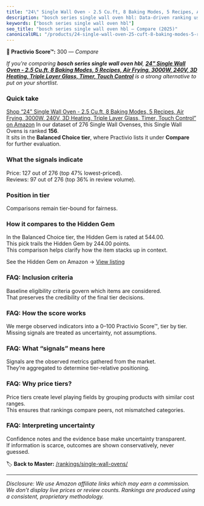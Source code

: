 ```yaml
---
title: "24\" Single Wall Oven - 2.5 Cu.ft, 8 Baking Modes, 5 Recipes, Air Frying, 3000W, 240V, 3D Heating, Triple Layer Glass, Timer, Touch Control"
description: "bosch series single wall oven hbl: Data-driven ranking using the Practivio Score™. Positioned by quality, value, demand, findability, momentum."
keywords: ["bosch series single wall oven hbl"]
seo_title: "bosch series single wall oven hbl — Compare (2025)"
canonicalURL: "/products/24-single-wall-oven-25-cuft-8-baking-modes-5-recipes-air-frying-3000w-240v-3d-heating-triple-layer-glass-timer-touch-control-B0DDSVCDT5/"
---
```


**🛒 Practivio Score™:** 300 — _Compare_


*If you're comparing **bosch series single wall oven hbl**, **[24" Single Wall Oven - 2.5 Cu.ft, 8 Baking Modes, 5 Recipes, Air Frying, 3000W, 240V, 3D Heating, Triple Layer Glass, Timer, Touch Control](https://www.amazon.com/dp/B0DDSVCDT5?tag=practivio-20)** is a strong alternative to put on your shortlist.*
### Quick take
[Shop “24" Single Wall Oven - 2.5 Cu.ft, 8 Baking Modes, 5 Recipes, Air Frying, 3000W, 240V, 3D Heating, Triple Layer Glass, Timer, Touch Control” on Amazon](https://www.amazon.com/dp/B0DDSVCDT5?tag=practivio-20)
In our dataset of 276 Single Wall Ovenses, this Single Wall Ovens is ranked **156**.  
It sits in the **Balanced Choice tier**, where Practivio lists it under **Compare** for further evaluation.

### What the signals indicate
Price: 127 out of 276 (top 47% lowest-priced).  
Reviews: 97 out of 276 (top 36% in review volume).  

### Position in tier
Comparisons remain tier-bound for fairness.

### How it compares to the Hidden Gem
In the Balanced Choice tier, the Hidden Gem is rated at 544.00.  
This pick trails the Hidden Gem by 244.00 points.  
This comparison helps clarify how the item stacks up in context.  

See the Hidden Gem on Amazon → [View listing](https://www.amazon.com/dp/B0F7RK331N?tag=practivio-20)

### FAQ: Inclusion criteria
Baseline eligibility criteria govern which items are considered.  
That preserves the credibility of the final tier decisions.

### FAQ: How the score works
We merge observed indicators into a 0–100 Practivio Score™, tier by tier.  
Missing signals are treated as uncertainty, not assumptions.

### FAQ: What “signals” means here
Signals are the observed metrics gathered from the market.  
They’re aggregated to determine tier-relative positioning.

### FAQ: Why price tiers?
Price tiers create level playing fields by grouping products with similar cost ranges.  
This ensures that rankings compare peers, not mismatched categories.

### FAQ: Interpreting uncertainty
Confidence notes and the evidence base make uncertainty transparent.  
If information is scarce, outcomes are shown conservatively, never guessed.

<!-- Missing template for Compare/CompareWithinPriceClass -->


🏷️ **Back to Master:** [/rankings/single-wall-ovens/](/rankings/single-wall-ovens/)

---
_Disclosure: We use Amazon affiliate links which may earn a commission. We don’t display live prices or review counts. Rankings are produced using a consistent, proprietary methodology._
